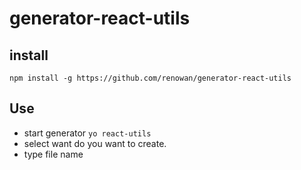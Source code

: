 # generator-react-utils

## install
```
npm install -g https://github.com/renowan/generator-react-utils
```

## Use
- start generator
`yo react-utils`  
- select want do you want to create.
- type file name

